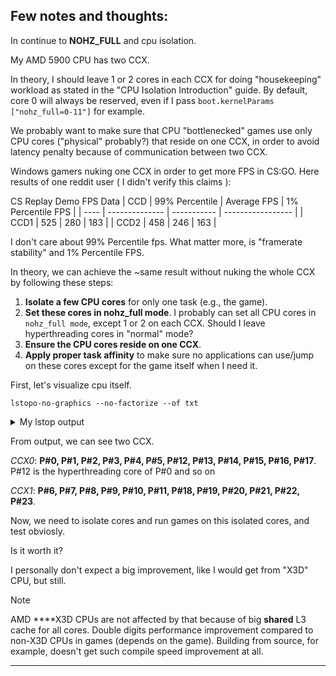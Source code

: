 **Few notes and thoughts:**
------------------------------------------------

In continue to **NOHZ_FULL** and cpu isolation.

My AMD 5900 CPU has two CCX.

In theory, I should leave 1 or 2 cores in each CCX for doing "housekeeping" workload as stated in the "CPU Isolation Introduction" guide.
By default, core 0 will always be reserved, even if I pass `boot.kernelParams ["nohz_full=0-11"]` for example.

We probably want to make sure that CPU "bottlenecked" games use only CPU cores ("physical" probably?) that reside on one CCX, in order to avoid latency penalty because of communication between two CCX.

Windows gamers nuking one CCX in order to get more FPS in CS:GO. Here results of one reddit user ( I didn't verify this claims ):

CS Replay Demo FPS Data
| CCD  | 99% Percentile | Average FPS | 1% Percentile FPS |
| ---- | -------------- | ----------- | ----------------- |
| CCD1 | 525            | 280         | 183               |
| CCD2 | 458            | 246         | 163               |

I don't care about 99% Percentile fps. What matter more, is "framerate stability" and 1% Percentile FPS.

In theory, we can achieve the ~same result without nuking the whole CCX by following these steps:

1. **Isolate a few CPU cores** for only one task (e.g., the game).
2. **Set these cores in nohz_full mode**. I probably can set all CPU cores in `nohz_full mode`, except 1 or 2 on each CCX. Should I leave hyperthreading cores in "normal" mode?
3. **Ensure the CPU cores reside on one CCX**.
4. **Apply proper task affinity** to make sure no applications can use/jump on these cores except for the game itself when I need it.


First, let's visualize cpu itself.

```shell
lstopo-no-graphics --no-factorize --of txt
```

<details>

 <summary>My lstop output</summary>

```shell
┌─────────────────────────────────────────────────────────────────────────────────────────────────────────────────────────────────────────────────────────────────────────┐
│ Machine (63GB total)                                                                                                                                                    │
│                                                                                                                                                                         │
│ ┌──────────────────────────────────────────────────────────────────────────────────────────────────────┐  ├┤╶─┬─────┼┤╶───────┬───────────────────┐                     │
│ │ Package L#0                                                                                          │      │7.9       7.9  │ PCI 01:00.0       │                     │
│ │                                                                                                      │      │               │                   │                     │
│ │ ┌──────────────────────────────────────────────────────────────────────────────────────────────────┐ │      │               │ ┌───────────────┐ │                     │
│ │ │ NUMANode L#0 P#0 (63GB)                                                                          │ │      │               │ │ Block nvme1n1 │ │                     │
│ │ └──────────────────────────────────────────────────────────────────────────────────────────────────┘ │      │               │ │               │ │                     │
│ │                                                                                                      │      │               │ │ 1907 GB       │ │                     │
│ │ ┌──────────────────────────────────────────────────────────────────────────────────────────────────┐ │      │               │ └───────────────┘ │                     │
│ │ │ L3 (32MB)                                                                                        │ │      │               └───────────────────┘                     │
│ │ └──────────────────────────────────────────────────────────────────────────────────────────────────┘ │      │                                                         │
│ │                                                                                                      │      ├─────┼┤╶───────┼┤╶─┬─────┼┤╶───────┬───────────────────┐ │
│ │ ┌─────────────┐  ┌─────────────┐  ┌─────────────┐  ┌─────────────┐  ┌─────────────┐  ┌─────────────┐ │      │7.9       7.9      │7.9       7.9  │ PCI 04:00.0       │ │
│ │ │ L2 (512KB)  │  │ L2 (512KB)  │  │ L2 (512KB)  │  │ L2 (512KB)  │  │ L2 (512KB)  │  │ L2 (512KB)  │ │      │                   │               │                   │ │
│ │ └─────────────┘  └─────────────┘  └─────────────┘  └─────────────┘  └─────────────┘  └─────────────┘ │      │                   │               │ ┌───────────────┐ │ │
│ │                                                                                                      │      │                   │               │ │ Block nvme0n1 │ │ │
│ │ ┌─────────────┐  ┌─────────────┐  ┌─────────────┐  ┌─────────────┐  ┌─────────────┐  ┌─────────────┐ │      │                   │               │ │               │ │ │
│ │ │ L1d (32KB)  │  │ L1d (32KB)  │  │ L1d (32KB)  │  │ L1d (32KB)  │  │ L1d (32KB)  │  │ L1d (32KB)  │ │      │                   │               │ │ 1863 GB       │ │ │
│ │ └─────────────┘  └─────────────┘  └─────────────┘  └─────────────┘  └─────────────┘  └─────────────┘ │      │                   │               │ └───────────────┘ │ │
│ │                                                                                                      │      │                   │               └───────────────────┘ │
│ │ ┌─────────────┐  ┌─────────────┐  ┌─────────────┐  ┌─────────────┐  ┌─────────────┐  ┌─────────────┐ │      │                   │                                     │
│ │ │ L1i (32KB)  │  │ L1i (32KB)  │  │ L1i (32KB)  │  │ L1i (32KB)  │  │ L1i (32KB)  │  │ L1i (32KB)  │ │      │                   ├─────┼┤╶───────┬────────────────┐    │
│ │ └─────────────┘  └─────────────┘  └─────────────┘  └─────────────┘  └─────────────┘  └─────────────┘ │      │                   │0.6       0.6  │ PCI 05:00.0    │    │
│ │                                                                                                      │      │                   │               │                │    │
│ │ ┌─────────────┐  ┌─────────────┐  ┌─────────────┐  ┌─────────────┐  ┌─────────────┐  ┌─────────────┐ │      │                   │               │ ┌────────────┐ │    │
│ │ │ Core L#0    │  │ Core L#1    │  │ Core L#2    │  │ Core L#3    │  │ Core L#4    │  │ Core L#5    │ │      │                   │               │ │ Net enp5s0 │ │    │
│ │ │             │  │             │  │             │  │             │  │             │  │             │ │      │                   │               │ └────────────┘ │    │
│ │ │ ┌─────────┐ │  │ ┌─────────┐ │  │ ┌─────────┐ │  │ ┌─────────┐ │  │ ┌─────────┐ │  │ ┌─────────┐ │ │      │                   │               └────────────────┘    │
│ │ │ │ PU L#0  │ │  │ │ PU L#2  │ │  │ │ PU L#4  │ │  │ │ PU L#6  │ │  │ │ PU L#8  │ │  │ │ PU L#10 │ │ │      │                   │                                     │
│ │ │ │         │ │  │ │         │ │  │ │         │ │  │ │         │ │  │ │         │ │  │ │         │ │ │      │                   ├─────┼┤╶───────┬────────────────┐    │
│ │ │ │   P#0   │ │  │ │   P#1   │ │  │ │   P#2   │ │  │ │   P#3   │ │  │ │   P#4   │ │  │ │   P#5   │ │ │      │                   │0.6       0.6  │ PCI 06:00.0    │    │
│ │ │ └─────────┘ │  │ └─────────┘ │  │ └─────────┘ │  │ └─────────┘ │  │ └─────────┘ │  │ └─────────┘ │ │      │                   │               │                │    │
│ │ │ ┌─────────┐ │  │ ┌─────────┐ │  │ ┌─────────┐ │  │ ┌─────────┐ │  │ ┌─────────┐ │  │ ┌─────────┐ │ │      │                   │               │ ┌────────────┐ │    │
│ │ │ │ PU L#1  │ │  │ │ PU L#3  │ │  │ │ PU L#5  │ │  │ │ PU L#7  │ │  │ │ PU L#9  │ │  │ │ PU L#11 │ │ │      │                   │               │ │ Net wlp6s0 │ │    │
│ │ │ │         │ │  │ │         │ │  │ │         │ │  │ │         │ │  │ │         │ │  │ │         │ │ │      │                   │               │ └────────────┘ │    │
│ │ │ │  P#12   │ │  │ │  P#13   │ │  │ │  P#14   │ │  │ │  P#15   │ │  │ │  P#16   │ │  │ │  P#17   │ │ │      │                   │               └────────────────┘    │
│ │ │ └─────────┘ │  │ └─────────┘ │  │ └─────────┘ │  │ └─────────┘ │  │ └─────────┘ │  │ └─────────┘ │ │      │                   │                                     │
│ │ └─────────────┘  └─────────────┘  └─────────────┘  └─────────────┘  └─────────────┘  └─────────────┘ │      │                   ├─────┼┤╶───────┬────────────────┐    │
│ │                                                                                                      │      │                   │0.2       0.2  │ PCI 07:00.0    │    │
│ │ ┌──────────────────────────────────────────────────────────────────────────────────────────────────┐ │      │                   │               │                │    │
│ │ │ L3 (32MB)                                                                                        │ │      │                   │               │ ┌────────────┐ │    │
│ │ └──────────────────────────────────────────────────────────────────────────────────────────────────┘ │      │                   │               │ │ Net enp7s0 │ │    │
│ │                                                                                                      │      │                   │               │ └────────────┘ │    │
│ │ ┌─────────────┐  ┌─────────────┐  ┌─────────────┐  ┌─────────────┐  ┌─────────────┐  ┌─────────────┐ │      │                   │               └────────────────┘    │
│ │ │ L2 (512KB)  │  │ L2 (512KB)  │  │ L2 (512KB)  │  │ L2 (512KB)  │  │ L2 (512KB)  │  │ L2 (512KB)  │ │      │                   │                                     │
│ │ └─────────────┘  └─────────────┘  └─────────────┘  └─────────────┘  └─────────────┘  └─────────────┘ │      │                   ├─────┼┤╶───────┬─────────────┐       │
│ │                                                                                                      │      │                   │32        32   │ PCI 09:00.0 │       │
│ │ ┌─────────────┐  ┌─────────────┐  ┌─────────────┐  ┌─────────────┐  ┌─────────────┐  ┌─────────────┐ │      │                   │               └─────────────┘       │
│ │ │ L1d (32KB)  │  │ L1d (32KB)  │  │ L1d (32KB)  │  │ L1d (32KB)  │  │ L1d (32KB)  │  │ L1d (32KB)  │ │      │                   │                                     │
│ │ └─────────────┘  └─────────────┘  └─────────────┘  └─────────────┘  └─────────────┘  └─────────────┘ │      │                   └─────┼┤╶───────┬─────────────┐       │
│ │                                                                                                      │      │                    32        32   │ PCI 0a:00.0 │       │
│ │ ┌─────────────┐  ┌─────────────┐  ┌─────────────┐  ┌─────────────┐  ┌─────────────┐  ┌─────────────┐ │      │                                   └─────────────┘       │
│ │ │ L1i (32KB)  │  │ L1i (32KB)  │  │ L1i (32KB)  │  │ L1i (32KB)  │  │ L1i (32KB)  │  │ L1i (32KB)  │ │      │                                                         │
│ │ └─────────────┘  └─────────────┘  └─────────────┘  └─────────────┘  └─────────────┘  └─────────────┘ │      └─────┼┤╶───────┬─────────────┐                           │
│ │                                                                                                      │       4.0       4.0  │ PCI 0b:00.0 │                           │
│ │ ┌─────────────┐  ┌─────────────┐  ┌─────────────┐  ┌─────────────┐  ┌─────────────┐  ┌─────────────┐ │                      └─────────────┘                           │
│ │ │ Core L#6    │  │ Core L#7    │  │ Core L#8    │  │ Core L#9    │  │ Core L#10   │  │ Core L#11   │ │                                                                │
│ │ │             │  │             │  │             │  │             │  │             │  │             │ │                                                                │
│ │ │ ┌─────────┐ │  │ ┌─────────┐ │  │ ┌─────────┐ │  │ ┌─────────┐ │  │ ┌─────────┐ │  │ ┌─────────┐ │ │                                                                │
│ │ │ │ PU L#12 │ │  │ │ PU L#14 │ │  │ │ PU L#16 │ │  │ │ PU L#18 │ │  │ │ PU L#20 │ │  │ │ PU L#22 │ │ │                                                                │
│ │ │ │         │ │  │ │         │ │  │ │         │ │  │ │         │ │  │ │         │ │  │ │         │ │ │                                                                │
│ │ │ │   P#6   │ │  │ │   P#7   │ │  │ │   P#8   │ │  │ │   P#9   │ │  │ │  P#10   │ │  │ │  P#11   │ │ │                                                                │
│ │ │ └─────────┘ │  │ └─────────┘ │  │ └─────────┘ │  │ └─────────┘ │  │ └─────────┘ │  │ └─────────┘ │ │                                                                │
│ │ │ ┌─────────┐ │  │ ┌─────────┐ │  │ ┌─────────┐ │  │ ┌─────────┐ │  │ ┌─────────┐ │  │ ┌─────────┐ │ │                                                                │
│ │ │ │ PU L#13 │ │  │ │ PU L#15 │ │  │ │ PU L#17 │ │  │ │ PU L#19 │ │  │ │ PU L#21 │ │  │ │ PU L#23 │ │ │                                                                │
│ │ │ │         │ │  │ │         │ │  │ │         │ │  │ │         │ │  │ │         │ │  │ │         │ │ │                                                                │
│ │ │ │  P#18   │ │  │ │  P#19   │ │  │ │  P#20   │ │  │ │  P#21   │ │  │ │  P#22   │ │  │ │  P#23   │ │ │                                                                │
│ │ │ └─────────┘ │  │ └─────────┘ │  │ └─────────┘ │  │ └─────────┘ │  │ └─────────┘ │  │ └─────────┘ │ │                                                                │
│ │ └─────────────┘  └─────────────┘  └─────────────┘  └─────────────┘  └─────────────┘  └─────────────┘ │                                                                │
│ └──────────────────────────────────────────────────────────────────────────────────────────────────────┘                                                                │
└─────────────────────────────────────────────────────────────────────────────────────────────────────────────────────────────────────────────────────────────────────────┘
┌─────────────────────────────────────────────────────────────────────────────────────────────────────────────────────────────────────────────────────────────────────────┐
│ Host: Nix                                                                                                                                                               │
│                                                                                                                                                                         │
│ Date: Sun 07 Jul 2024 01:25:26 PM +03                                                                                                                                   │
└─────────────────────────────────────────────────────────────────────────────────────────────────────────────────────────────────────────────────────────────────────────┘
```

</details>

From output, we can see two CCX.

*CCX0*: **P#0, P#1, P#2, P#3, P#4, P#5, P#12, P#13, P#14, P#15, P#16, P#17**. P#12 is the hyperthreading core of P#0 and so on

*CCX1*: **P#6, P#7, P#8, P#9, P#10, P#11, P#18, P#19, P#20, P#21, P#22, P#23**.

Now, we need to isolate cores and run games on this isolated cores, and test obviosly.

Is it worth it?

I personally don't expect a big improvement, like I would get from "X3D" CPU, but still.

> [!NOTE]
> AMD ****X3D CPUs are not affected by that because of big **shared** L3 cache for all cores. Double digits performance improvement compared to non-X3D CPUs in games (depends on the game). Building from source, for example, doesn't get such compile speed improvement at all.



------------------------------------------------
